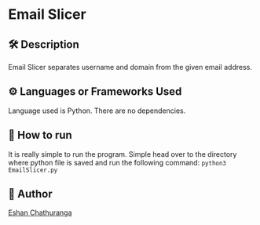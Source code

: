 # Email Slicer


<!--An image is an illustration for your project, the tip here is using your sense of humour as much as you can :D 

You can copy paste my markdown photo insert as following: 
<p align="center">
<img src = "" width="40%" height="40%">
-->

## 🛠️ Description
<!--Remove the below lines and add yours -->
Email Slicer separates username and domain from the given email address.

## ⚙️ Languages or Frameworks Used
<!--Remove the below lines and add yours -->
Language used is Python. There are no dependencies.

## 🌟 How to run
<!--Remove the below lines and add yours -->
It is really simple to run the program. Simple head over to the directory where python file is saved and run the following command:
```python3 EmailSlicer.py```

## 🤖 Author
<!--Remove the below lines and add yours -->
<a href="https://github.com/sky7026">Eshan Chathuranga

